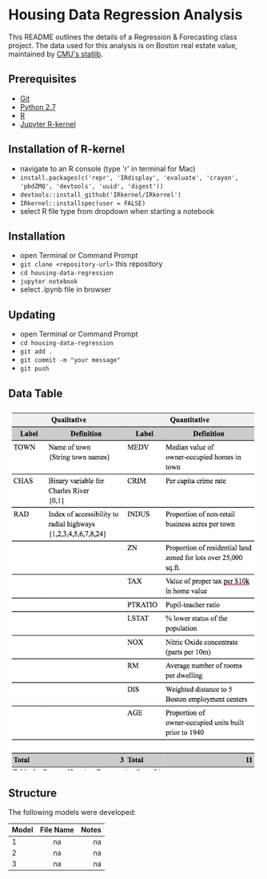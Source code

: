 # Housing Data Regression Analysis
This README outlines the details of a Regression & Forecasting class project. The data used for this analysis is on Boston real estate value, maintained by [CMU's statlib](http://lib.stat.cmu.edu/datasets/boston_corrected.txt).

## Prerequisites

* [Git](http://git-scm.com/)
* [Python 2.7](https://www.python.org/download/releases/2.7/)
* [R](https://www.r-project.org/)
* [Jupyter R-kernel](https://irkernel.github.io/installation/)

## Installation of R-kernel

* navigate to an R console (type 'r' in terminal for Mac)
* `install.packages(c('repr', 'IRdisplay', 'evaluate', 'crayon', 'pbdZMQ', 'devtools', 'uuid', 'digest'))`
* `devtools::install_github('IRkernel/IRkernel')`
* `IRkernel::installspec(user = FALSE)`
* select R file type from dropdown when starting a notebook


## Installation
* open Terminal or Command Prompt
* `git clone <repository-url>` this repository
* `cd housing-data-regression`
* `jupyter notebook`
* select .ipynb file in browser

## Updating
* open Terminal or Command Prompt
* `cd housing-data-regression`
* `git add .`
* `git commit -m "your message"`
* `git push`

## Data Table
![alt text](/data-table.png)

## Structure

The following models were developed:

| Model  | File Name  | Notes    |
| ------ |:----------:| --------:|
| 1      | na         |   na     |
| 2      | na         |   na     |
| 3      | na         |   na     |
